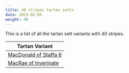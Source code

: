 ```yaml
---
title: 40 stripes tartan setts
date: 2023-02-05
weight: 40
---
```

This is a list of all the tartan sett variants with 40 stripes.

| Tartan Variant |
|---------------|
| [MacDonald of Staffa 6](/stripes/R/19/B4/R5/B4/R5/K4/G4/R5/G4/R22/G4/R5/G19/LN2/G19/R21/LN4/R21/B22/R4/G4/R22/G4/R4/K2/G22/K2/R4/G4/R20/G4/R4/G4/R4/G4/R4/G4/R22/B4/R/24)||
| [MacRae of Inverinate](/stripes/B/30/R10/B30/R10/B30/R46/G4/R6/G4/R6/G4/R10/LN10/R10/G4/R6/G4/R6/G4/R46/G46/R10/G30/R10/G46/R46/G4/R6/G4/R6/G4/R10/Y10/R10/G4/R6/G4/R6/G4/R/46)||
